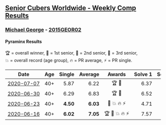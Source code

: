 <style>table {white-space: nowrap;}</style>

## [Senior Cubers Worldwide - Weekly Comp Results](/scw-comp/results/)
### [Michael George](README.md) - [2015GEOR02](https://www.worldcubeassociation.org/persons/2015GEOR02?event=pyram)
#### Pyraminx Results

<span style="white-space: nowrap;">🏆 = overall winner</span>, <span style="white-space: nowrap;">🥇 = 1st senior</span>, <span style="white-space: nowrap;">🥈 = 2nd senior</span>, <span style="white-space: nowrap;">🥉 = 3rd senior</span>, <span style="white-space: nowrap;">💥 = overall record (age group)</span>, <span style="white-space: nowrap;">🔥 = PR average</span>, <span style="white-space: nowrap;">⚡ = PR single</span>.

| Date | Age | Single | Average | Awards | Solve 1 | Solve 2 | Solve 3 | Solve 4 | Solve 5 | Video |
| :--: | :--: | --: | --: | :--: | --: | --: | --: | --: | --: | :-- |
| [2020-07-07](../../results/2020-07-07/pyram.md) | 40+ | 5.87 | 6.22 | 🏆 🥇 | 6.37 | 5.94 | 5.87 | 7.21 | 6.34 | [Link](https://www.facebook.com/michael.george.545/videos/10213958025625080) |
| [2020-06-30](../../results/2020-06-30/pyram.md) | 40+ | 6.29 | 6.83 | 🏆 🥇 | 6.52 | 6.29 | 9.26 | 6.64 | 7.32 | [Link](https://www.facebook.com/events/1716512181834525/permalink/1717720541713689) |
| [2020-06-23](../../results/2020-06-23/pyram.md) | 40+ | **4.50** | **6.03** | 🥇 💥 🔥 ⚡ | 4.71 | 13.70 | 8.60 | 4.78 | **4.50** | [Link](https://www.facebook.com/events/1618516681636159/permalink/1623347121153115) |
| [2020-06-16](../../results/2020-06-16/pyram.md) | 40+ | **6.02** | **7.05** | 🏆 🥇 💥 🔥 ⚡ | 7.57 | **6.02** | 9.72 | 7.26 | 6.33 | [Link](https://www.facebook.com/events/296087658445428/permalink/296273825093478) |


<!-- Global site tag (gtag.js) - Google Analytics -->
<script async src="https://www.googletagmanager.com/gtag/js?id=UA-86348435-3"></script>
<script>window.dataLayer = window.dataLayer || []; function gtag() {dataLayer.push(arguments);} gtag('js', new Date()); gtag('config', 'UA-86348435-3');</script>
